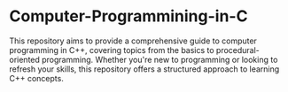 # Computer-Programmining-in-C
This repository aims to provide a comprehensive guide to computer programming in C++, covering topics from the basics to procedural-oriented programming. Whether you're new to programming or looking to refresh your skills, this repository offers a structured approach to learning C++ concepts.
